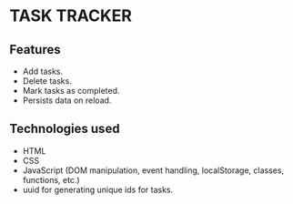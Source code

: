 # TASK TRACKER

## Features

- Add tasks.
- Delete tasks.
- Mark tasks as completed.
- Persists data on reload.

## Technologies used

- HTML
- CSS
- JavaScript (DOM manipulation, event handling, localStorage, classes, functions, etc.)
- uuid for generating unique ids for tasks.
